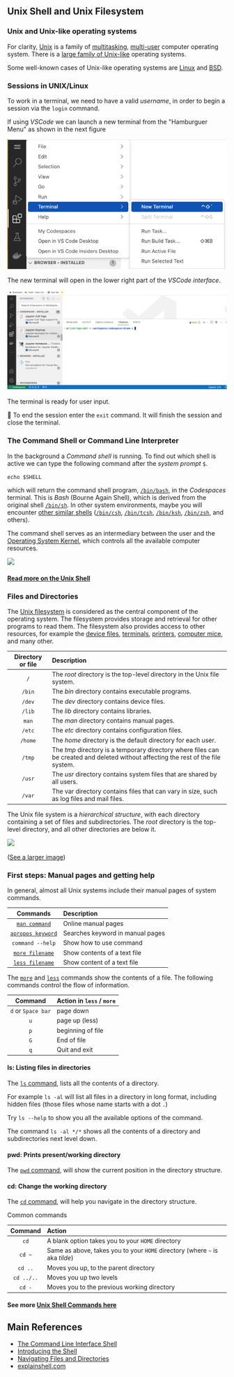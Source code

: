 ## Unix Shell and Unix Filesystem

### Unix and Unix-like operating systems

For clarity, [Unix](https://en.wikipedia.org/wiki/Unix) is a family of [multitasking](https://en.wikipedia.org/wiki/Computer_multitasking), [multi-user](https://en.wikipedia.org/wiki/Multi-user_software) computer operating system. There is a [large family of Unix-like](https://en.wikipedia.org/wiki/Unix-like) operating systems.

Some well-known cases of Unix-like operating systems are [Linux](https://en.wikipedia.org/wiki/Linux) and [BSD](https://en.wikipedia.org/wiki/Berkeley_Software_Distribution).

### Sessions in UNIX/Linux

To work in a terminal, we need to have a valid _username_, in order to begin a session via the `login` command.

If using _VSCode_ we can launch a new terminal from the "Hamburguer Menu" as shown in the next figure

![](./images/VSCodeNewTerminal.png)

The new terminal will open in the lower right part of the _VSCode interface_.

![](./images/VSCodeTerminal.png)

The terminal is ready for user input.

:memo: To end the session enter the `exit` command. It will finish the session and close the terminal.

### The Command Shell or Command Line Interpreter

In the background a _Command shell_ is running. To find out which shell is active we can type the following command after the _system prompt_ `$`.

```
echo $SHELL
```

which will return the command shell program, [`/bin/bash`](https://en.wikipedia.org/wiki/Bash_(Unix_shell)), in the _Codespaces_ terminal. This is _Bash_ (Bourne Again Shell), which is derived from the original shell [`/bin/sh`](https://en.wikipedia.org/wiki/Bourne_shell). In other system environments, maybe you will encounter [other similar shells](https://en.wikipedia.org/wiki/Comparison_of_command_shells) ([`/bin/csh`](https://en.wikipedia.org/wiki/C_shell), [`/bin/tcsh`](https://en.wikipedia.org/wiki/Tcsh), [`/bin/ksh`](https://en.wikipedia.org/wiki/KornShell), [`/bin/zsh`](https://en.wikipedia.org/wiki/Z_shell), and others).

The command shell serves as an intermediary between the user and the [Operating System Kernel](https://en.wikipedia.org/wiki/Kernel_(operating_system)), which controls all the available computer resources.

<p><img src="https://upload.wikimedia.org/wikipedia/commons/thumb/8/8f/Kernel_Layout.svg/380px-Kernel_Layout.svg.png"></p>

#### [Read more on the Unix Shell](https://github.com/clizarraga-UAD7/Workshops/wiki/The-Command-Line-Interface-Shell)

### Files and Directories

The [Unix filesystem](https://en.wikipedia.org/wiki/Unix_filesystem) is considered as the central component of the operating system. The filesystem provides storage and retrieval for other programs to read them. The filesystem also provides access to other resources, for example the [device files](https://en.wikipedia.org/wiki/Device_file), [terminals](https://en.wikipedia.org/wiki/Computer_terminal), [printers](https://en.wikipedia.org/wiki/Printer_(computing)), [computer mice](https://en.wikipedia.org/wiki/Computer_mouse), and many other.

| Directory or file | Description |
| :--: | :--- |
| `/` | The _root_ directory is the top-level directory in the Unix file system. |
| `/bin` | The _bin_ directory contains executable programs. |
| `/dev` |  The _dev_ directory contains device files. |
| `/lib` | The _lib_ directory contains libraries. |
| `man` | The _man_ directory contains manual pages.  |
| `/etc` |  The _etc_ directory contains configuration files. |
| `/home` | The _home_ directory is the default directory for each user. |
| `/tmp` | The _tmp_ directory is a temporary directory where files can be created and deleted without affecting the rest of the file system. |
| `/usr` | The _usr_ directory contains system files that are shared by all users. |
| `/var` | The var directory contains files that can vary in size, such as log files and mail files. |

The Unix file system is a _hierarchical structure_, with each directory containing a set of files and subdirectories. The _root_ directory is the top-level directory, and all other directories are below it.

<p><img src="https://upload.wikimedia.org/wikipedia/commons/thumb/f/f3/Standard-unix-filesystem-hierarchy.svg/800px-Standard-unix-filesystem-hierarchy.svg.png?20160622221758"></p>

([See a larger image](https://upload.wikimedia.org/wikipedia/commons/thumb/f/f3/Standard-unix-filesystem-hierarchy.svg/2560px-Standard-unix-filesystem-hierarchy.svg.png))

### First steps: Manual pages and getting help

In general, almost all Unix systems include their manual pages of system commands.

| Commands | Description |
| :--: | :--- |
| [`man command`](https://man7.org/linux/man-pages/man1/man.1.html) | Online manual pages |
| [`apropos keyword`](https://man7.org/linux/man-pages/man1/apropos.1.html) | Searches keyword in manual pages |
| `command --help` | Show how to use command |
| [`more filename`](https://man7.org/linux/man-pages/man1/more.1.html) | Show contents of a text file |
| [`less filename`](https://man7.org/linux/man-pages/man1/less.1.html) | Show content of a text file |  

The [`more`](https://man7.org/linux/man-pages/man1/more.1.html) and [`less`](https://man7.org/linux/man-pages/man1/less.1.html) commands show the contents of a file. The following commands control the flow of information.

| Command | Action in `less` / `more` |
| :--: | :--- |
| `d` or `Space bar` | page down |
| `u`         | page up (less) |
| `p` | beginning of file |
| `G` | End of file |
| `q` | Quit and exit |  

#### ls: Listing files in directories

The [`ls` command](https://man7.org/linux/man-pages/man1/ls.1.html), lists all the contents of a directory.

For example `ls -al` will list  all files in a directory in long format, including hidden files (those files whose name starts with a dot `.`)

Try `ls --help` to show you all the available options of the command.

The command `ls -al */*` shows all the contents of a directory and subdirectories next level down.

#### pwd: Prints present/working directory

The [`pwd` command](https://www.man7.org/linux/man-pages/man1/pwd.1.html), will show the current position in the directory structure.

#### cd: Change the working directory

The [`cd` command](https://man7.org/linux/man-pages/man1/cd.1p.html), will help you navigate in the directory structure.

Common commands

| Command | Action |
| :--: | :-- |
| `cd` | A blank option takes you to your `HOME` directory |
| `cd ~` | Same as above, takes you to your `HOME` directory (where `~` is aka _tilde_) |
| `cd ..` | Moves you up, to the parent directory |
| `cd ../..` | Moves you up two levels |
| `cd -` | Moves you to the previous working directory |

#### See more [Unix Shell Commands here](https://github.com/clizarraga-UAD7/Workshops/wiki/The-Command-Line-Interface-Shell#unix-shell)

## Main References

* [The Command Line Interface Shell](https://github.com/clizarraga-UAD7/Workshops/wiki/The-Command-Line-Interface-Shell)
* [Introducing the Shell](https://swcarpentry.github.io/shell-novice/01-intro.html)
* [Navigating Files and Directories](https://swcarpentry.github.io/shell-novice/02-filedir.html)
* [explainshell.com](https://explainshell.com/)
